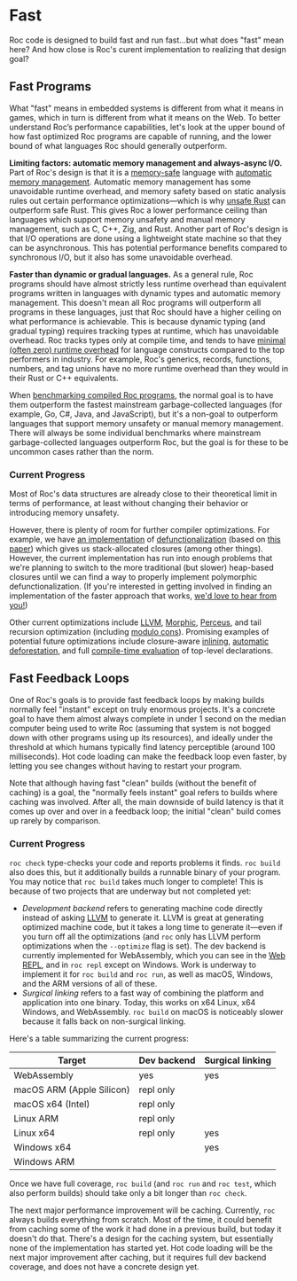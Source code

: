# Fast

Roc code is designed to build fast and run fast...but what does "fast" mean here? And how close is Roc's curent implementation to realizing that design goal?

## Fast Programs

What "fast" means in embedded systems is different from what it means in games, which in turn is different from what it means on the Web. To better understand Roc’s performance capabilities, let's look at the upper bound of how fast optimized Roc programs are capable of running, and the lower bound of what languages Roc should generally outperform.

**Limiting factors: automatic memory management and always-async I/O.** Part of Roc's design is that it is a [memory-safe](https://en.wikipedia.org/wiki/Memory_safety) language with [automatic memory management](https://en.wikipedia.org/wiki/Garbage_collection_(computer_science)#Reference_counting). Automatic memory management has some unavoidable runtime overhead, and memory safety based on static analysis rules out certain performance optimizations—which is why [unsafe Rust](https://doc.rust-lang.org/book/ch19-01-unsafe-rust.html) can outperform safe Rust. This gives Roc a lower performance ceiling than languages which support memory unsafety and manual memory management, such as C, C++, Zig, and Rust. Another part of Roc's design is that I/O operations are done using a lightweight state machine so that they can be asynchronous. This has potential performance benefits compared to synchronous I/O, but it also has some unavoidable overhead.

**Faster than dynamic or gradual languages.** As a general rule, Roc programs should have almost strictly less runtime overhead than equivalent programs written in languages with dynamic types and automatic memory management. This doesn't mean all Roc programs will outperform all programs in these languages, just that Roc should have a higher ceiling on what performance is achievable. This is because dynamic typing (and gradual typing) requires tracking types at runtime, which has unavoidable overhead. Roc tracks types only at compile time, and tends to have [minimal (often zero) runtime overhead](https://guide.handmade-seattle.com/c/2021/roc-lang-qa/) for language constructs compared to the top performers in industry. For example, Roc's generics, records, functions, numbers, and tag unions have no more runtime overhead than they would in their Rust or C++ equivalents.

When [benchmarking compiled Roc programs](https://www.youtube.com/watch?v=vzfy4EKwG_Y), the normal goal is to have them outperform the fastest mainstream garbage-collected languages (for example, Go, C#, Java, and JavaScript), but it's a non-goal to outperform languages that support memory unsafety or manual memory management. There will always be some individual benchmarks where mainstream garbage-collected languages outperform Roc, but the goal is for these to be uncommon cases rather than the norm.

### Current Progress

Most of Roc's data structures are already close to their theoretical limit in terms of performance, at least without changing their behavior or introducing memory unsafety.

However, there is plenty of room for further compiler optimizations. For example, we have [an implementation](https://ayazhafiz.com/articles/23/a-lambda-calculus-with-coroutines-and-heapless-closures) of [defunctionalization](https://blog.sigplan.org/2019/12/30/defunctionalization-everybody-does-it-nobody-talks-about-it/) (based on [this paper](https://dl.acm.org/doi/pdf/10.1145/3591260)) which gives us stack-allocated closures (among other things). However, the current implementation has run into enough problems that we're planning to switch to the more traditional (but slower) heap-based closures until we can find a way to properly implement polymorphic defunctionalization. (If you're interested in getting involved in finding an implementation of the faster approach that works, [we'd love to hear from you!](https://github.com/roc-lang/roc/issues/5969))

Other current optimizations include [LLVM](https://llvm.org/), [Morphic](https://www.youtube.com/watch?v=F3z39M0gdJU&t=3547s), [Perceus](https://www.microsoft.com/en-us/research/uploads/prod/2020/11/perceus-tr-v1.pdf), and tail recursion optimization (including [modulo cons](https://en.wikipedia.org/wiki/Tail_call#Tail_recursion_modulo_cons)). Promising examples of potential future optimizations include closure-aware [inlining](https://en.wikipedia.org/wiki/Inline_expansion), [automatic deforestation](https://www.cs.tufts.edu/~nr/cs257/archive/duncan-coutts/stream-fusion.pdf), and full [compile-time evaluation](https://en.wikipedia.org/wiki/Constant_folding) of top-level declarations.

## Fast Feedback Loops

One of Roc's goals is to provide fast feedback loops by making builds normally feel "instant" except on truly enormous projects. It's a concrete goal to have them almost always complete in under 1 second on the median computer being used to write Roc (assuming that system is not bogged down with other programs using up its resources), and ideally under the threshold at which humans typically find latency perceptible (around 100 milliseconds). Hot code loading can make the feedback loop even faster, by letting you see changes without having to restart your program.

Note that although having fast "clean" builds (without the benefit of caching) is a goal, the "normally feels instant" goal refers to builds where caching was involved. After all, the main downside of build latency is that it comes up over and over in a feedback loop; the initial "clean" build comes up rarely by comparison.

### Current Progress

`roc check` type-checks your code and reports problems it finds. `roc build` also does this, but it additionally
builds a runnable binary of your program. You may notice that `roc build` takes much longer to complete! This is because
of two projects that are underway but not completed yet:
- *Development backend* refers to generating machine code directly instead of asking [LLVM](https://llvm.org/) to generate it. LLVM is great at generating optimized machine code, but it takes a long time to generate it—even if you turn off all the optimizations (and `roc` only has LLVM perform optimizations when the `--optimize` flag is set). The dev backend is currently implemented for WebAssembly, which you can see in the [Web REPL](https://www.roc-lang.org/repl), and in `roc repl` except on Windows. Work is underway to implement it for `roc build` and `roc run`, as well as macOS, Windows, and the ARM versions of all of these.
- *Surgical linking* refers to a fast way of combining the platform and application into one binary. Today, this works on x64 Linux, x64 Windows, and WebAssembly. `roc build` on macOS is noticeably slower because it falls back on non-surgical linking.

Here's a table summarizing the current progress:

Target                     | Dev backend | Surgical linking  |
---------------------------|-------------|-------------------|
WebAssembly                |     yes     |        yes        |
macOS ARM (Apple Silicon)  |  repl only  |                   |
macOS x64 (Intel)          |  repl only  |                   |
Linux ARM                  |  repl only  |                   |
Linux x64                  |  repl only  |        yes        |
Windows x64                |             |        yes        |
Windows ARM                |             |                   |

Once we have full coverage, `roc build` (and `roc run` and `roc test`, which also perform builds) should take only a bit longer than `roc check`.

The next major performance improvement will be caching. Currently, `roc` always builds everything from scratch. Most of the time, it could benefit from caching some of the work it had done in a previous build, but today it doesn't do that. There's a design for the caching system, but essentially none of the implementation has started yet. Hot code loading will be the next major improvement after caching, but it requires full dev backend coverage, and does not have a concrete design yet.

